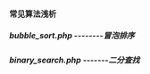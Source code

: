  #### 常见算法浅析 ####
 ##### bubble_sort.php --------冒泡排序 #####
 ##### binary_search.php -------二分查找 #####
